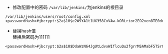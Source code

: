  - 修改配置中的密码
`/var/lib/jenkins/`为jenkins的根目录
```
/var/lib/jenkins/users/root/config.xml
<passwordHash>#jbcrypt:$2a$10$e2W9YA1t1UX358CxVAw.kORLrior2EO2ven8TE0dqMpg/AnRlw3LC</passwordHash>
```

 - 替换hash值  
替换后密码为111111
```
<passwordHash>#jbcrypt:$2a$10$DdaWzN64JgUtLdvxWIflcuQu2fgrrMSAMabF5TSrGK5nXitqK9ZMS</passwordHash>
```
